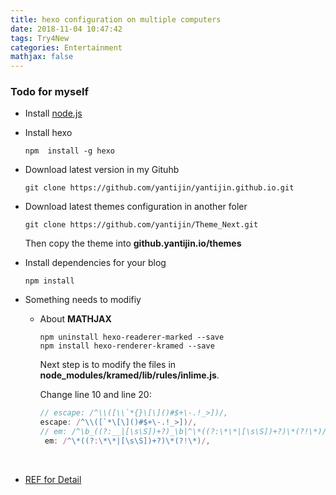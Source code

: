 ```yaml
---
title: hexo configuration on multiple computers
date: 2018-11-04 10:47:42
tags: Try4New
categories: Entertainment
mathjax: false
---
```


### Todo for myself

* Install [node.js](https://nodejs.org/en/)

* Install hexo

  ```shell
  npm  install -g hexo
  ```

* Download latest version in my Gituhb

  ```shell
  git clone https://github.com/yantijin/yantijin.github.io.git
  ```

* Download latest themes configuration in another foler

  ```
  git clone https://github.com/yantijin/Theme_Next.git
  ```

  Then copy the theme into **github.yantijin.io/themes**

* Install  dependencies for your blog

  ```shell
  npm install
  ```

* Something needs to modifiy

  * About **MATHJAX**

    ```shell
    npm uninstall hexo-readerer-marked --save
    npm install hexo-renderer-kramed --save
    ```

     Next step is to modify the files in **node_modules/kramed/lib/rules/inlime.js**.

    Change line 10 and line 20:

    ```javascript
    // escape: /^\\([\\`*{}\[\]()#$+\-.!_>])/,
    escape: /^\\([`*\[\]()#$+\-.!_>])/,
    // em: /^\b_((?:__|[\s\S])+?)_\b|^\*((?:\*\*|[\s\S])+?)\*(?!\*)/,
     em: /^\*((?:\*\*|[\s\S])+?)\*(?!\*)/,
    ```

    ​

* [REF for Detail](https://juejin.im/post/5acf22e6f265da23994eeac9)

